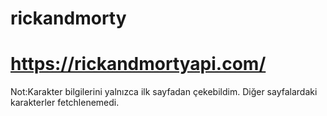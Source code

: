 # rickandmorty

# https://rickandmortyapi.com/

Not:Karakter bilgilerini yalnızca ilk sayfadan çekebildim. Diğer sayfalardaki karakterler fetchlenemedi.
